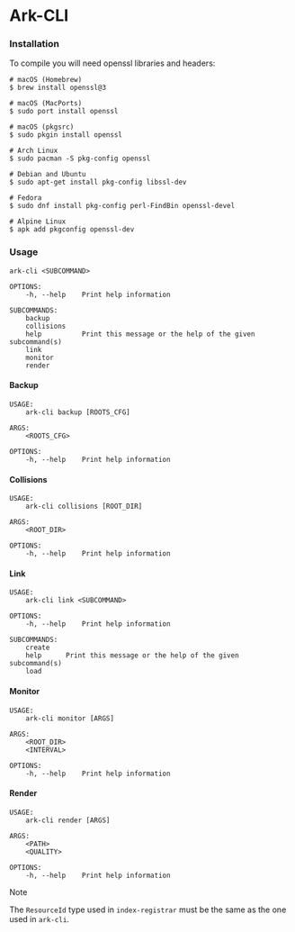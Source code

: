 # Ark-CLI

### Installation

To compile you will need openssl libraries and headers:

```shell
# macOS (Homebrew)
$ brew install openssl@3

# macOS (MacPorts)
$ sudo port install openssl

# macOS (pkgsrc)
$ sudo pkgin install openssl

# Arch Linux
$ sudo pacman -S pkg-config openssl

# Debian and Ubuntu
$ sudo apt-get install pkg-config libssl-dev

# Fedora
$ sudo dnf install pkg-config perl-FindBin openssl-devel

# Alpine Linux
$ apk add pkgconfig openssl-dev
```

### Usage

```shell
ark-cli <SUBCOMMAND>

OPTIONS:
    -h, --help    Print help information

SUBCOMMANDS:
    backup
    collisions
    help          Print this message or the help of the given subcommand(s)
    link
    monitor
    render

```

#### Backup

```shell
USAGE:
    ark-cli backup [ROOTS_CFG]

ARGS:
    <ROOTS_CFG>

OPTIONS:
    -h, --help    Print help information
```

#### Collisions

```shell
USAGE:
    ark-cli collisions [ROOT_DIR]

ARGS:
    <ROOT_DIR>

OPTIONS:
    -h, --help    Print help information
```

#### Link

```shell
USAGE:
    ark-cli link <SUBCOMMAND>

OPTIONS:
    -h, --help    Print help information

SUBCOMMANDS:
    create
    help      Print this message or the help of the given subcommand(s)
    load
```

#### Monitor

```shell
USAGE:
    ark-cli monitor [ARGS]

ARGS:
    <ROOT_DIR>
    <INTERVAL>

OPTIONS:
    -h, --help    Print help information
```

#### Render

```shell
USAGE:
    ark-cli render [ARGS]

ARGS:
    <PATH>
    <QUALITY>

OPTIONS:
    -h, --help    Print help information

```

> [!NOTE]
> The `ResourceId` type used in `index-registrar` must be the same as the one used in `ark-cli`.
